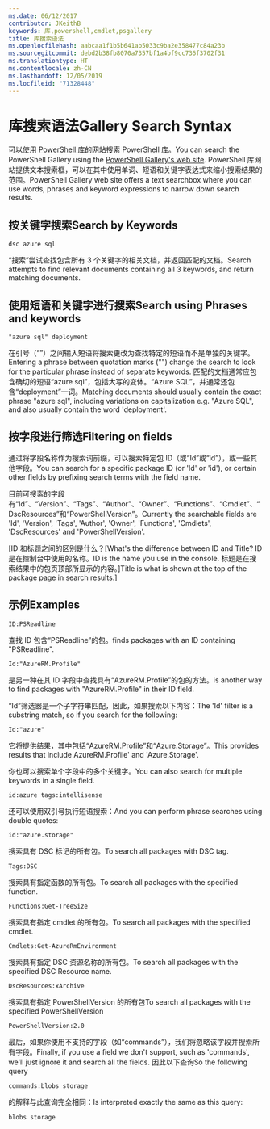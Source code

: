 ```yaml
---
ms.date: 06/12/2017
contributor: JKeithB
keywords: 库,powershell,cmdlet,psgallery
title: 库搜索语法
ms.openlocfilehash: aabcaa1f1b5b641ab5033c9ba2e358477c84a23b
ms.sourcegitcommit: debd2b38fb8070a7357bf1a4bf9cc736f3702f31
ms.translationtype: HT
ms.contentlocale: zh-CN
ms.lasthandoff: 12/05/2019
ms.locfileid: "71328448"
---
```

# <a name="gallery-search-syntax"></a><span data-ttu-id="a7c63-103">库搜索语法</span><span class="sxs-lookup"><span data-stu-id="a7c63-103">Gallery Search Syntax</span></span>

<span data-ttu-id="a7c63-104">可以使用 [PowerShell 库的网站](https://www.powershellgallery.com/)搜索 PowerShell 库。</span><span class="sxs-lookup"><span data-stu-id="a7c63-104">You can search the PowerShell Gallery using the [PowerShell Gallery's web site](https://www.powershellgallery.com/).</span></span>
<span data-ttu-id="a7c63-105">PowerShell 库网站提供文本搜索框，可以在其中使用单词、短语和关键字表达式来缩小搜索结果的范围。</span><span class="sxs-lookup"><span data-stu-id="a7c63-105">PowerShell Gallery web site offers a text searchbox where you can use words, phrases and keyword expressions to narrow down search results.</span></span>

## <a name="search-by-keywords"></a><span data-ttu-id="a7c63-106">按关键字搜索</span><span class="sxs-lookup"><span data-stu-id="a7c63-106">Search by Keywords</span></span>

    dsc azure sql

<span data-ttu-id="a7c63-107">“搜索”尝试查找包含所有 3 个关键字的相关文档，并返回匹配的文档。</span><span class="sxs-lookup"><span data-stu-id="a7c63-107">Search attempts to find relevant documents containing all 3 keywords, and return matching documents.</span></span>

## <a name="search-using-phrases-and-keywords"></a><span data-ttu-id="a7c63-108">使用短语和关键字进行搜索</span><span class="sxs-lookup"><span data-stu-id="a7c63-108">Search using Phrases and keywords</span></span>

    "azure sql" deployment

<span data-ttu-id="a7c63-109">在引号（“”）之间输入短语将搜索更改为查找特定的短语而不是单独的关键字。</span><span class="sxs-lookup"><span data-stu-id="a7c63-109">Entering a phrase between quotation marks ("") change the search to look for the particular phrase instead of separate keywords.</span></span>
<span data-ttu-id="a7c63-110">匹配的文档通常应包含确切的短语“azure sql”，包括大写的变体。“Azure SQL”，并通常还包含“deployment”一词。</span><span class="sxs-lookup"><span data-stu-id="a7c63-110">Matching documents should usually contain the exact phrase "azure sql", including variations on capitalization e.g. "Azure SQL", and also usually contain the word 'deployment'.</span></span>

## <a name="filtering-on-fields"></a><span data-ttu-id="a7c63-111">按字段进行筛选</span><span class="sxs-lookup"><span data-stu-id="a7c63-111">Filtering on fields</span></span>

<span data-ttu-id="a7c63-112">通过将字段名称作为搜索词前缀，可以搜索特定包 ID（或“Id”或“id”），或一些其他字段。</span><span class="sxs-lookup"><span data-stu-id="a7c63-112">You can search for a specific package ID (or 'Id' or 'id'), or certain other fields by prefixing search terms with the field name.</span></span>

<span data-ttu-id="a7c63-113">目前可搜索的字段有“Id”、“Version”、“Tags”、“Author”、“Owner”、“Functions”、“Cmdlet”、“DscResources”和“PowerShellVersion”。</span><span class="sxs-lookup"><span data-stu-id="a7c63-113">Currently the searchable fields are 'Id', 'Version', 'Tags', 'Author', 'Owner', 'Functions', 'Cmdlets', 'DscResources' and 'PowerShellVersion'.</span></span>

<span data-ttu-id="a7c63-114">[ID 和标题之间的区别是什么？</span><span class="sxs-lookup"><span data-stu-id="a7c63-114">[What's the difference between ID and Title?</span></span> <span data-ttu-id="a7c63-115">ID 是在控制台中使用的名称。</span><span class="sxs-lookup"><span data-stu-id="a7c63-115">ID is the name you use in the console.</span></span> <span data-ttu-id="a7c63-116">标题是在搜索结果中的包页顶部所显示的内容。]</span><span class="sxs-lookup"><span data-stu-id="a7c63-116">Title is what is shown at the top of the package page in search results.]</span></span>

## <a name="examples"></a><span data-ttu-id="a7c63-117">示例</span><span class="sxs-lookup"><span data-stu-id="a7c63-117">Examples</span></span>

    ID:PSReadline
    
<span data-ttu-id="a7c63-118">查找 ID 包含“PSReadline”的包。</span><span class="sxs-lookup"><span data-stu-id="a7c63-118">finds packages with an ID containing "PSReadline".</span></span>

    Id:"AzureRM.Profile"

<span data-ttu-id="a7c63-119">是另一种在其 ID 字段中查找具有“AzureRM.Profile”的包的方法。</span><span class="sxs-lookup"><span data-stu-id="a7c63-119">is another way to find packages with "AzureRM.Profile" in their ID field.</span></span>

<span data-ttu-id="a7c63-120">“Id”筛选器是一个子字符串匹配，因此，如果搜索以下内容：</span><span class="sxs-lookup"><span data-stu-id="a7c63-120">The 'Id' filter is a substring match, so if you search for the following:</span></span>

    Id:"azure"

<span data-ttu-id="a7c63-121">它将提供结果，其中包括“AzureRM.Profile”和“Azure.Storage”。</span><span class="sxs-lookup"><span data-stu-id="a7c63-121">This provides results that include AzureRM.Profile' and 'Azure.Storage'.</span></span>

<span data-ttu-id="a7c63-122">你也可以搜索单个字段中的多个关键字。</span><span class="sxs-lookup"><span data-stu-id="a7c63-122">You can also search for multiple keywords in a single field.</span></span> 

    id:azure tags:intellisense

<span data-ttu-id="a7c63-123">还可以使用双引号执行短语搜索：</span><span class="sxs-lookup"><span data-stu-id="a7c63-123">And you can perform phrase searches using double quotes:</span></span>

    id:"azure.storage"

<span data-ttu-id="a7c63-124">搜索具有 DSC 标记的所有包。</span><span class="sxs-lookup"><span data-stu-id="a7c63-124">To search all packages with DSC tag.</span></span>

    Tags:DSC

<span data-ttu-id="a7c63-125">搜索具有指定函数的所有包。</span><span class="sxs-lookup"><span data-stu-id="a7c63-125">To search all packages with the specified function.</span></span>

    Functions:Get-TreeSize

<span data-ttu-id="a7c63-126">搜索具有指定 cmdlet 的所有包。</span><span class="sxs-lookup"><span data-stu-id="a7c63-126">To search all packages with the specified cmdlet.</span></span>

    Cmdlets:Get-AzureRmEnvironment

<span data-ttu-id="a7c63-127">搜索具有指定 DSC 资源名称的所有包。</span><span class="sxs-lookup"><span data-stu-id="a7c63-127">To search all packages with the specified DSC Resource name.</span></span>

    DscResources:xArchive

<span data-ttu-id="a7c63-128">搜索具有指定 PowerShellVersion 的所有包</span><span class="sxs-lookup"><span data-stu-id="a7c63-128">To search all packages with the specified PowerShellVersion</span></span>

    PowerShellVersion:2.0

<span data-ttu-id="a7c63-129">最后，如果你使用不支持的字段（如“commands”），我们将忽略该字段并搜索所有字段。</span><span class="sxs-lookup"><span data-stu-id="a7c63-129">Finally, if you use a field we don't support, such as 'commands', we'll just ignore it and search all the fields.</span></span> <span data-ttu-id="a7c63-130">因此以下查询</span><span class="sxs-lookup"><span data-stu-id="a7c63-130">So the following query</span></span>

    commands:blobs storage

<span data-ttu-id="a7c63-131">的解释与此查询完全相同：</span><span class="sxs-lookup"><span data-stu-id="a7c63-131">Is interpreted exactly the same as this query:</span></span>

    blobs storage
